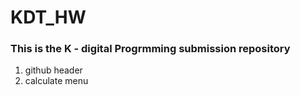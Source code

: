 # KDT_HW

### This is the K - digital Progrmming submission repository

1. github header
2. calculate menu

